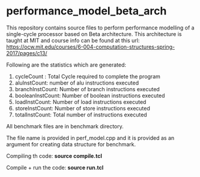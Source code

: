 # performance_model_beta_arch

This repository contains source files to perform performance modelling of a single-cycle processor based on Beta architecture. This architecture is taught at MIT and course info can be
found at this url: https://ocw.mit.edu/courses/6-004-computation-structures-spring-2017/pages/c13/

Following are the statistics which are generated:

1) cycleCount : Total Cycle required to complete the program
2) aluInstCount: number of alu instructions executed
3) branchInstCount: Number of branch instructions executed
4) booleanInstCount: Number of boolean instructions executed
5) loadInstCount: Number of load instructions executed
6) storeInstCount: Number of store instructions executed
7) totalInstCount: Total number of instructions executed

All benchmark files are in benchmark directory.

The file name is provided in perf_model.cpp and it is provided as an argument for creating data structure for benchmark.

Compiling th code:
**source compile.tcl**

Compile + run the code:
**source run.tcl**
